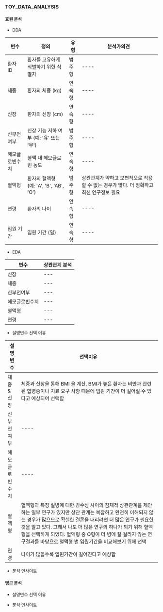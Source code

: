  ### TOY_DATA_ANALYSIS

 #### 효원 분석
 - DDA

| 변수 | 정의 | 유형 | 분석가의견
| --- | --- | --- | ---- |
| 환자 ID | 환자를 고유하게 식별하기 위한 식별자 | 범주형 |---- |
| 체중 | 환자의 체중 (kg) | 연속형 |---- |
| 신장 | 환자의 신장 (cm) | 연속형 |---- |
| 신부전여부 | 신장 기능 저하 여부 (예: '유' 또는 '무') | 범주형 |---- |
| 헤모글로빈수치 | 혈액 내 헤모글로빈 농도 | 연속형 |---- |
| 혈액형 | 환자의 혈액형 (예: 'A', 'B', 'AB', 'O') | 범주형 | 상관관계가 약하고 보편적으로 적용할 수 없는 경우가 많다. 더 정확하고 최신 연구정보 필요  |
| 연령 | 환자의 나이 | 연속형 |---- |
| 입원 기간 | 입원 기간 (일) | 연속형 |---- |

- EDA 

| 변수 | 상관관계 분석 
| --- | --- |
| 신장 | --- |
| 체중 | --- |
| 신부전여부 | --- |
| 헤모글로빈수치 | --- |
| 혈액형 | --- |
| 연령 | --- |

 - 설명변수 선택 이유 
 
| 설명변수 | 선택이유 
| --- | --- |
| 체중 & 신장  | 체중과 신장을 통해 BMI 을 계산, BMI가 높은 환자는 비만과 관련된 합병증이나 치료 요구 사항 때문에 입원 기간이 더 길어질 수 있다고 예상되어 선택함  |
| 신부전여부 | ---- |
| 헤모글로빈수치 | ---- |
| 혈액형 |  혈액형과 특정 질병에 대한 감수성 사이의 잠재적 상관관계를 제안하는 일부 연구가 있지만 상관 관계는 복잡하고 완전히 이해되지 않는 경우가 많으므로 확실한 결론을 내리려면 더 많은 연구가 필요한것을 알고 있다. 그래서 나도 더 많은 연구의 하나가 되기 위해 혈액형을 선택하게 되었다. 혈액형 중 O형이 더 병에 잘 걸리지 않는 연구결과를 바탕으로 혈액형 별 입원기간을 비교해보기 위해 선택 |
| 연령 | 나이가 많을수록 입원기간이 길어진다고 예상함 |



 - 분석 인사이트 


  #### 명곤 분석
 - 설명변수 선택 이유 
 
 - 분석 인사이트 